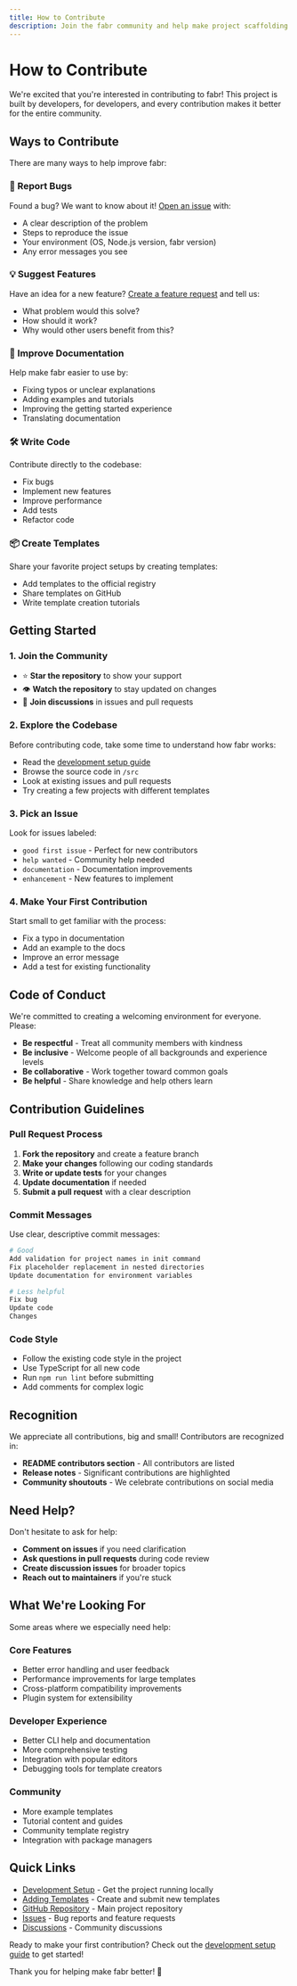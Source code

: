 ```yaml
---
title: How to Contribute
description: Join the fabr community and help make project scaffolding better for everyone
---
```


# How to Contribute

We're excited that you're interested in contributing to fabr! This project is built by developers, for developers, and every contribution makes it better for the entire community.

## Ways to Contribute

There are many ways to help improve fabr:

### 🐛 Report Bugs
Found a bug? We want to know about it! [Open an issue](https://github.com/yashjawale/fabr/issues/new) with:
- A clear description of the problem
- Steps to reproduce the issue  
- Your environment (OS, Node.js version, fabr version)
- Any error messages you see

### 💡 Suggest Features
Have an idea for a new feature? [Create a feature request](https://github.com/yashjawale/fabr/issues/new) and tell us:
- What problem would this solve?
- How should it work?
- Why would other users benefit from this?

### 📝 Improve Documentation
Help make fabr easier to use by:
- Fixing typos or unclear explanations
- Adding examples and tutorials
- Improving the getting started experience
- Translating documentation

### 🛠 Write Code
Contribute directly to the codebase:
- Fix bugs
- Implement new features
- Improve performance
- Add tests
- Refactor code

### 📦 Create Templates
Share your favorite project setups by creating templates:
- Add templates to the official registry
- Share templates on GitHub
- Write template creation tutorials

## Getting Started

### 1. Join the Community

- ⭐ **Star the repository** to show your support
- 👁 **Watch the repository** to stay updated on changes
- 💬 **Join discussions** in issues and pull requests

### 2. Explore the Codebase

Before contributing code, take some time to understand how fabr works:
- Read the [development setup guide](/contributing/development)
- Browse the source code in `/src`
- Look at existing issues and pull requests
- Try creating a few projects with different templates

### 3. Pick an Issue

Look for issues labeled:
- `good first issue` - Perfect for new contributors
- `help wanted` - Community help needed
- `documentation` - Documentation improvements
- `enhancement` - New features to implement

### 4. Make Your First Contribution

Start small to get familiar with the process:
- Fix a typo in documentation
- Add an example to the docs
- Improve an error message
- Add a test for existing functionality

## Code of Conduct

We're committed to creating a welcoming environment for everyone. Please:

- **Be respectful** - Treat all community members with kindness
- **Be inclusive** - Welcome people of all backgrounds and experience levels
- **Be collaborative** - Work together toward common goals
- **Be helpful** - Share knowledge and help others learn

## Contribution Guidelines

### Pull Request Process

1. **Fork the repository** and create a feature branch
2. **Make your changes** following our coding standards
3. **Write or update tests** for your changes
4. **Update documentation** if needed
5. **Submit a pull request** with a clear description

### Commit Messages

Use clear, descriptive commit messages:

```bash
# Good
Add validation for project names in init command
Fix placeholder replacement in nested directories  
Update documentation for environment variables

# Less helpful
Fix bug
Update code
Changes
```

### Code Style

- Follow the existing code style in the project
- Use TypeScript for all new code
- Run `npm run lint` before submitting
- Add comments for complex logic

## Recognition

We appreciate all contributions, big and small! Contributors are recognized in:

- **README contributors section** - All contributors are listed
- **Release notes** - Significant contributions are highlighted  
- **Community shoutouts** - We celebrate contributions on social media

## Need Help?

Don't hesitate to ask for help:

- **Comment on issues** if you need clarification
- **Ask questions in pull requests** during code review
- **Create discussion issues** for broader topics
- **Reach out to maintainers** if you're stuck

## What We're Looking For

Some areas where we especially need help:

### Core Features
- Better error handling and user feedback
- Performance improvements for large templates
- Cross-platform compatibility improvements
- Plugin system for extensibility

### Developer Experience  
- Better CLI help and documentation
- More comprehensive testing
- Integration with popular editors
- Debugging tools for template creators

### Community
- More example templates
- Tutorial content and guides
- Community template registry
- Integration with package managers

## Quick Links

- [Development Setup](/contributing/development) - Get the project running locally
- [Adding Templates](/contributing/templates) - Create and submit new templates
- [GitHub Repository](https://github.com/yashjawale/fabr) - Main project repository
- [Issues](https://github.com/yashjawale/fabr/issues) - Bug reports and feature requests
- [Discussions](https://github.com/yashjawale/fabr/discussions) - Community discussions

Ready to make your first contribution? Check out the [development setup guide](/contributing/development) to get started!

Thank you for helping make fabr better! 🚀
